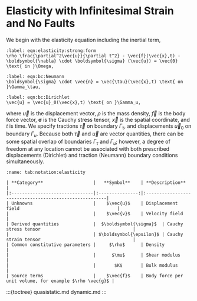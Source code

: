 # Elasticity with Infinitesimal Strain and No Faults

We begin with the elasticity equation including the inertial term,

```{math}
:label: eqn:elasticity:strong:form
\rho \frac{\partial^2\vec{u}}{\partial t^2} - \vec{f}(\vec{x},t) - \boldsymbol{\nabla} \cdot \boldsymbol{\sigma} (\vec{u}) = \vec{0} \text{ in }\Omega,
```

```{math}
:label: eqn:bc:Neumann
\boldsymbol{\sigma} \cdot \vec{n} = \vec{\tau}(\vec{x},t) \text{ on }\Gamma_\tau,
```

```{math}
:label: eqn:bc:Dirichlet
\vec{u} = \vec{u}_0(\vec{x},t) \text{ on }\Gamma_u,
```

where $\vec{u}$ is the displacement vector, $\rho$ is the mass density, $\vec{f}$ is the body force vector, $\boldsymbol{\sigma}$ is the Cauchy stress tensor, $\vec{x}$ is the spatial coordinate, and $t$ is time. We specify tractions $\vec{\tau}$ on boundary $\Gamma_\tau$, and displacements $\vec{u}_0$ on boundary $\Gamma_u$.
Because both $\vec{\tau}$ and $\vec{u}$ are vector quantities, there can be some spatial overlap of boundaries $\Gamma_\tau$ and $\Gamma_u$; however, a degree of freedom at any location cannot be associated with both prescribed displacements (Dirichlet) and traction (Neumann) boundary conditions simultaneously.

```{table} Mathematical notation for elasticity equation with infinitesimal strain.
:name: tab:notation:elasticity

| **Category**                   |   **Symbol**    | **Description**                                        |
|:-------------------------------|:---------------:|:-------------------------------------------------------|
| Unknowns                       |    $\vec{u}$    | Displacement field                                     |
|                                |    $\vec{v}$    | Velocity field                                         |
| Derived quantities             |  $\boldsymbol{\sigma}$  | Cauchy stress tensor                                   |
|                                | $\boldsymbol{\epsilon}$ | Cauchy strain tensor                                   |
| Common constitutive parameters |     $\rho$      | Density                                                |
|                                |      $\mu$      | Shear modulus                                          |
|                                |       $K$       | Bulk modulus                                           |
| Source terms                   |    $\vec{f}$    | Body force per unit volume, for example $\rho \vec{g}$ |
```

:::{toctree}
quasistatic.md
dynamic.md
:::
